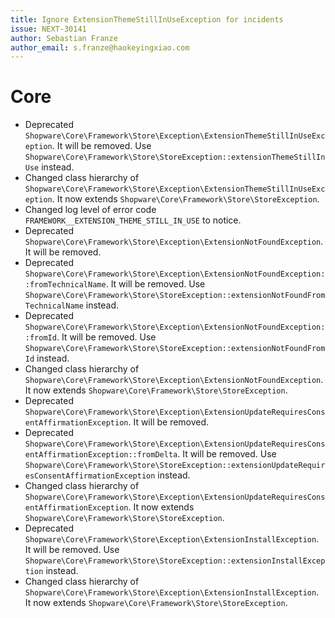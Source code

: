 ```yaml
---
title: Ignore ExtensionThemeStillInUseException for incidents
issue: NEXT-30141
author: Sebastian Franze
author_email: s.franze@haokeyingxiao.com
---
```

# Core
* Deprecated `Shopware\Core\Framework\Store\Exception\ExtensionThemeStillInUseException`. It will be removed. Use `Shopware\Core\Framework\Store\StoreException::extensionThemeStillInUse` instead.
* Changed class hierarchy of `Shopware\Core\Framework\Store\Exception\ExtensionThemeStillInUseException`. It now extends `Shopware\Core\Framework\Store\StoreException`.
* Changed log level of error code `FRAMEWORK__EXTENSION_THEME_STILL_IN_USE` to notice.
* Deprecated `Shopware\Core\Framework\Store\Exception\ExtensionNotFoundException`. It will be removed.
* Deprecated `Shopware\Core\Framework\Store\Exception\ExtensionNotFoundException::fromTechnicalName`. It will be removed. Use `Shopware\Core\Framework\Store\StoreException::extensionNotFoundFromTechnicalName` instead.
* Deprecated `Shopware\Core\Framework\Store\Exception\ExtensionNotFoundException::fromId`. It will be removed. Use `Shopware\Core\Framework\Store\StoreException::extensionNotFoundFromId` instead.
* Changed class hierarchy of `Shopware\Core\Framework\Store\Exception\ExtensionNotFoundException`.  It now extends `Shopware\Core\Framework\Store\StoreException`.
* Deprecated `Shopware\Core\Framework\Store\Exception\ExtensionUpdateRequiresConsentAffirmationException`. It will be removed.
* Deprecated `Shopware\Core\Framework\Store\Exception\ExtensionUpdateRequiresConsentAffirmationException::fromDelta`. It will be removed. Use `Shopware\Core\Framework\Store\StoreException::extensionUpdateRequiresConsentAffirmationException` instead.
* Changed class hierarchy of `Shopware\Core\Framework\Store\Exception\ExtensionUpdateRequiresConsentAffirmationException`.  It now extends `Shopware\Core\Framework\Store\StoreException`.
* Deprecated `Shopware\Core\Framework\Store\Exception\ExtensionInstallException`. It will be removed. Use `Shopware\Core\Framework\Store\StoreException::extensionInstallException` instead.
* Changed class hierarchy of `Shopware\Core\Framework\Store\Exception\ExtensionInstallException`.  It now extends `Shopware\Core\Framework\Store\StoreException`.
